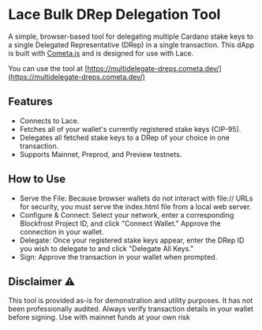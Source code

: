 # Lace Bulk DRep Delegation Tool

A simple, browser-based tool for delegating multiple Cardano stake keys to a single Delegated Representative (DRep) in a single transaction. This dApp is built with [Cometa.js](https://github.com/Biglup/cometa.js) and is designed for use with Lace.

You can use the tool at [https://multidelegate-dreps.cometa.dev/](https://multidelegate-dreps.cometa.dev/)
## Features

- Connects to Lace.
- Fetches all of your wallet's currently registered stake keys (CIP-95).
- Delegates all fetched stake keys to a DRep of your choice in one transaction.
- Supports Mainnet, Preprod, and Preview testnets.

## How to Use

- Serve the File: Because browser wallets do not interact with file:// URLs for security, you must serve the index.html file from a local web server.
- Configure & Connect: Select your network, enter a corresponding Blockfrost Project ID, and click "Connect Wallet." Approve the connection in your wallet.
- Delegate: Once your registered stake keys appear, enter the DRep ID you wish to delegate to and click "Delegate All Keys."
- Sign: Approve the transaction in your wallet when prompted.

## Disclaimer ⚠️

This tool is provided as-is for demonstration and utility purposes. It has not been professionally audited. Always verify transaction details in your wallet before signing. Use with mainnet funds at your own risk
